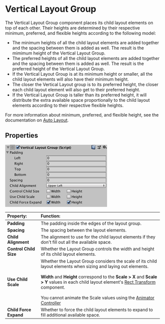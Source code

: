# Vertical Layout Group

The Vertical Layout Group component places its child layout elements on top of each other. Their heights are determined
by their respective minimum, preferred, and flexible heights according to the following model:

* The minimum heights of all the child layout elements are added together and the spacing between them is added as well.
  The result is the mimimum height of the Vertical Layout Group.
* The preferred heights of all the child layout elements are added together and the spacing between them is added as
  well. The result is the preferred height of the Vertical Layout Group.
* If the Vertical Layout Group is at its minimum height or smaller, all the child layout elements will also have their
  minimum height.
* The closer the Vertical Layout group is to its preferred height, the closer each child layout element will also get to
  their preferred height.
* If the Vertical Layout Group is taller than its preferred height, it will distribute the extra available space
  proportionally to the child layout elements according to their respective flexible heights.

For more information about minimum, preferred, and flexible height, see the documentation
on [Auto Layout](UIAutoLayout.md).

## Properties

![](images/UI_VerticalLayoutGroupInspector.png)

| **Property:**          | **Function:**                                                                                                                                                                                                                                                                                                                                                                                                                                |
|:-----------------------|:---------------------------------------------------------------------------------------------------------------------------------------------------------------------------------------------------------------------------------------------------------------------------------------------------------------------------------------------------------------------------------------------------------------------------------------------|
| **Padding**            | The padding inside the edges of the layout group.                                                                                                                                                                                                                                                                                                                                                                                            |
| **Spacing**            | The spacing between the layout elements.                                                                                                                                                                                                                                                                                                                                                                                                     |
| **Child Alignment**    | The alignment to use for the child layout elements if they don't fill out all the available space.                                                                                                                                                                                                                                                                                                                                           |
| **Control Child Size** | Whether the Layout Group controls the width and height of its child layout elements.                                                                                                                                                                                                                                                                                                                                                         |
| **Use Child Scale**    | Whether the Layout Group considers the scale of its child layout elements when sizing and laying out elements. <br/><br/> **Width** and **Height**  correspond to the **Scale > X** and **Scale > Y** values in each child layout element's [Rect Transform](class-RectTransform.md) component. <br/><br/>You cannot animate the Scale values using the [Animator Controller](https://docs.unity3d.com/Manual/class-AnimatorController.html) |
| **Child Force Expand** | Whether to force the child layout elements to expand to fill additional available space.                                                                                                                                                                                                                                                                                                                                                     |
